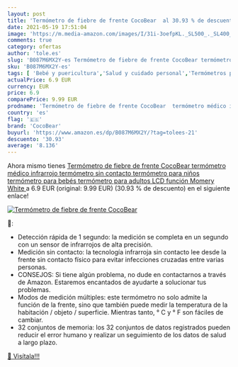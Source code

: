 ```yaml
---
layout: post
title: 'Termómetro de fiebre de frente CocoBear  al 30.93 % de descuento'
date: 2021-05-19 17:51:04
image: 'https://m.media-amazon.com/images/I/31i-3oefpKL._SL500_._SL400_.jpg'
comments: true
category: ofertas
author: 'tole.es'
slug: 'B087M6MX2Y-es Termómetro de fiebre de frente CocoBear termómetro médico...'
sku: 'B087M6MX2Y-es'
tags: [ 'Bebé y puericultura','Salud y cuidado personal','Termómetros para bebé','bebés','cocobear', ]
actualPrice: 6.9 EUR
currency: EUR
price: 6.9
comparePrice: 9.99 EUR
prodname: 'Termómetro de fiebre de frente CocoBear  termómetro médico infrarrojo  termómetro sin contacto  termómetro para niños  termómetro para bebés  termómetro para adultos  LCD  función Momery  White '
country: 'es'
flag: '🇪🇸'
brand: 'CocoBear'
buyurl: 'https://www.amazon.es/dp/B087M6MX2Y/?tag=tolees-21'
descuento: '30.93'
average: '8.136'
---
```


Ahora mismo tienes [Termómetro de fiebre de frente CocoBear  termómetro médico infrarrojo  termómetro sin contacto  termómetro para niños  termómetro para bebés  termómetro para adultos  LCD  función Momery  White ](https://www.amazon.es/dp/B087M6MX2Y/?tag=tolees-21) a 6.9 EUR (original: 9.99 EUR) (30.93 %  de descuento) en el siguiente enlace!

[![Termómetro de fiebre de frente CocoBear ](https://m.media-amazon.com/images/I/31i-3oefpKL._SL500_._SL400_.jpg)](https://www.amazon.es/dp/B087M6MX2Y/?tag=tolees-21)

🔎:

- Detección rápida de 1 segundo: la medición se completa en un segundo con un sensor de infrarrojos de alta precisión.
- Medición sin contacto: la tecnología infrarroja sin contacto lee desde la frente sin contacto físico para evitar infecciones cruzadas entre varias personas.
- CONSEJOS: Si tiene algún problema, no dude en contactarnos a través de Amazon. Estaremos encantados de ayudarte a solucionar tus problemas.
- Modos de medición múltiples: este termómetro no solo admite la función de la frente, sino que también puede medir la temperatura de la habitación / objeto / superficie. Mientras tanto, ° C y ° F son fáciles de cambiar.
- 32 conjuntos de memoria: los 32 conjuntos de datos registrados pueden reducir el error humano y realizar un seguimiento de los datos de salud a largo plazo.

[🛒 Visítala!!!](https://www.amazon.es/dp/B087M6MX2Y/?tag=tolees-21)
